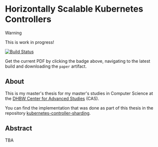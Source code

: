 # Horizontally Scalable Kubernetes Controllers

> [!WARNING]
> This is work in progress!

[![Build Status](https://github.com/timebertt/masters-thesis-controller-sharding/actions/workflows/build.yaml/badge.svg)](https://github.com/timebertt/masters-thesis-controller-sharding/actions/workflows/build.yaml)

Get the current PDF by clicking the badge above, navigating to the latest build and downloading the `paper` artifact.

## About

This is my master's thesis for my master's studies in Computer Science at the [DHBW Center for Advanced Studies](https://www.cas.dhbw.de/) (CAS).

You can find the implementation that was done as part of this thesis in the repository [kubernetes-controller-sharding](https://github.com/timebertt/kubernetes-controller-sharding).

## Abstract

TBA

